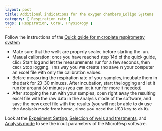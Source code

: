 ```yaml
---
layout: post
title: Additional indications for the oxygen chambers_Loligo Systems 
category: [ Respiration rate ]
tags: [ Respiration, Coral, Physiology ]
---
```


Follow the instructions of the [Quick guide for microplate respirometry system](https://github.com/fscucchia/FScucchia_Lab_Notebook-Mass_Lab/blob/master/Respiration%20chamber_Loligo%20Systems/Quick%20guide%20for%20microplate%20respirometry%20system.pdf)

-	Make sure that the wells are properly sealed before starting the run.
-	Manual calibration: once you have reached step 14d of the quick guide, click Start log and let the measurements run for a few seconds, then click Stop logging. 
    This way you will create and save in your computer an excel file with only the calibration values.
-	Before measuring the respiration rate of your samples, incubate them in the dark for 20-30 minutes. After incubation, start the logging and let it run for around 30 minutes (you can let it run for more if needed).
-	After stopping the run with your samples, open right away the resulting excel file with the raw data in the Analysis mode of the software, and save the new excel 
    file with the results (you will not be able to do use the Analysis mode from home, since you need the USB key to do it).

Look at the [Experiment Setting](https://github.com/fscucchia/FScucchia_Lab_Notebook-Mass_Lab/blob/master/Respiration%20chamber_Loligo%20Systems/Experiment%20setting%20.png), [Selection of wells and treatments](https://github.com/fscucchia/FScucchia_Lab_Notebook-Mass_Lab/blob/master/Respiration%20chamber_Loligo%20Systems/selections%20of%20wells%20and%20treatments%20.png), and [Analysis mode](https://github.com/fscucchia/FScucchia_Lab_Notebook-Mass_Lab/blob/master/Respiration%20chamber_Loligo%20Systems/Analysis%20mode%20.png) to see the input parameters of the MicroResp software.

